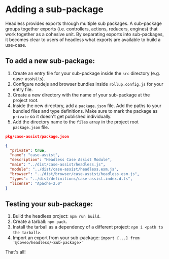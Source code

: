 # Adding a sub-package

Headless provides exports through multiple sub packages. A sub-package groups together exports (i.e. controllers, actions, reducers, engines) that work together as a cohesive unit. By separating exports into sub-packages, it becomes clear to users of headless what exports are available to build a use-case.


## To add a new sub-package:

1. Create an entry file for your sub-package inside the `src` directory (e.g. case-assist.ts).
2. Configure nodejs and browser bundles inside `rollup.config.js` for your entry file.
3. Create a new directory with the name of your sub-package at the project root.
4. Inside the new directory, add a `package.json` file. Add the paths to your bundled files and type definitions. Make sure to mark the package as `private` so it doesn't get published individually.
5. Add the directory name to the `files` array in the project root `package.json` file.

```json
pkg/case-assist/package.json

{
  "private": true,
  "name": "case-assist",
  "description": "Headless Case Assist Module",
  "main": "../dist/case-assist/headless.js",
  "module": "../dist/case-assist/headless.esm.js",
  "browser": "../dist/browser/case-assist/headless.esm.js",
  "types": "../dist/definitions/case-assist.index.d.ts",
  "license": "Apache-2.0"
}
```

## Testing your sub-package:

1. Build the headless project: `npm run build`.
2. Create a tarball: `npm pack`.
3. Install the tarball as a dependency of a different project: `npm i <path to the tarball>`.
4. Import an export from your sub-package: `import {...} from '@coveo/headless/<sub-package>'`


That's all!